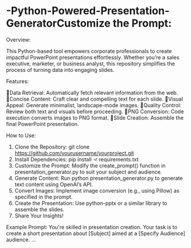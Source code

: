 # -Python-Powered-Presentation-GeneratorCustomize the Prompt:
Overview:

This Python-based tool empowers corporate professionals to create impactful PowerPoint presentations effortlessly. Whether you’re a sales executive, marketer, or business analyst, this repository simplifies the process of turning data into engaging slides.

Features:

🔹Data Retrieval: Automatically fetch relevant information from the web.
🔹Concise Content: Craft clear and compelling text for each slide.
🔹Visual Appeal: Generate minimalist, landscape-mode images.
🔹Quality Control: Review both text and visuals before proceeding.
🔹PNG Conversion: Code execution converts images to PNG format.
🔹Slide Creation: Assemble the final PowerPoint presentation.

How to Use:
1. Clone the Repository:
   git clone https://github.com/yourusername/yourproject.git
2. Install Dependencies:
   pip install -r requirements.txt
3. Customize the Prompt:
   Modify the create_prompt() function in presentation_generator.py to suit your subject and audience.
4. Generate Content:
   Run python presentation_generator.py to generate text content using OpenAI’s API.
5. Convert Images:
   Implement image conversion (e.g., using Pillow) as specified in the prompt.
6. Create the Presentation:
   Use python-pptx or a similar library to assemble the slides.
7. Share Your Insights!

Example Prompt:
You're skilled in presentation creation. Your task is to create a short presentation about [Subject] aimed at a [Specify Audience] audience.
...



   
